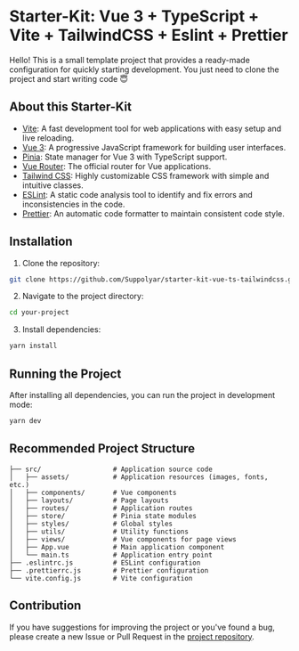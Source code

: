 # Starter-Kit: Vue 3 + TypeScript + Vite + TailwindCSS + Eslint + Prettier
Hello! This is a small template project that provides a ready-made configuration for quickly starting development. You just need to clone the project and start writing code 😇

## About this Starter-Kit
- [Vite](https://vitejs.dev/): A fast development tool for web applications with easy setup and live reloading.
- [Vue 3](https://v3.vuejs.org/): A progressive JavaScript framework for building user interfaces.
- [Pinia](https://pinia.esm.dev/): State manager for Vue 3 with TypeScript support.
- [Vue Router](https://router.vuejs.org/): The official router for Vue applications.
- [Tailwind CSS](https://tailwindcss.com/): Highly customizable CSS framework with simple and intuitive classes.
- [ESLint](https://eslint.org/): A static code analysis tool to identify and fix errors and inconsistencies in the code.
- [Prettier](https://prettier.io/): An automatic code formatter to maintain consistent code style.

## Installation

1. Clone the repository:

```bash
git clone https://github.com/Suppolyar/starter-kit-vue-ts-tailwindcss.git
```

2. Navigate to the project directory:

```bash
cd your-project
```

3. Install dependencies:

```bash
yarn install
```

## Running the Project

After installing all dependencies, you can run the project in development mode:

```bash
yarn dev
```


## Recommended Project Structure

```
├── src/                  # Application source code
│   ├── assets/           # Application resources (images, fonts, etc.)
│   ├── components/       # Vue components
│   ├── layouts/          # Page layouts
│   ├── routes/           # Application routes
│   ├── store/            # Pinia state modules
│   ├── styles/           # Global styles
│   ├── utils/            # Utility functions
│   ├── views/            # Vue components for page views
│   ├── App.vue           # Main application component
│   └── main.ts           # Application entry point
├── .eslintrc.js          # ESLint configuration
├── .prettierrc.js        # Prettier configuration
└── vite.config.js        # Vite configuration
```

## Contribution

If you have suggestions for improving the project or you've found a bug, please create a new Issue or Pull Request in the [project repository](https://github.com/Suppolyar/my-work-template).
